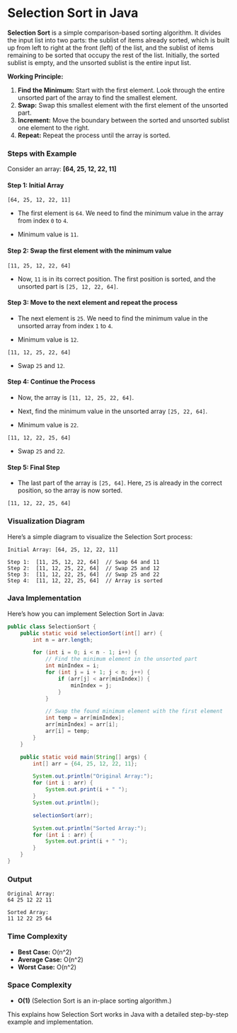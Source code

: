 # Selection Sort in Java

**Selection Sort** is a simple comparison-based sorting algorithm. It divides the input list into two parts: the sublist of items already sorted, which is built up from left to right at the front (left) of the list, and the sublist of items remaining to be sorted that occupy the rest of the list. Initially, the sorted sublist is empty, and the unsorted sublist is the entire input list.

**Working Principle:**
1. **Find the Minimum:** Start with the first element. Look through the entire unsorted part of the array to find the smallest element.
2. **Swap:** Swap this smallest element with the first element of the unsorted part.
3. **Increment:** Move the boundary between the sorted and unsorted sublist one element to the right.
4. **Repeat:** Repeat the process until the array is sorted.

### Steps with Example

Consider an array: **[64, 25, 12, 22, 11]**

#### Step 1: Initial Array

```
[64, 25, 12, 22, 11]
```

- The first element is `64`. We need to find the minimum value in the array from index `0` to `4`.

- Minimum value is `11`.

#### Step 2: Swap the first element with the minimum value

```
[11, 25, 12, 22, 64]
```

- Now, `11` is in its correct position. The first position is sorted, and the unsorted part is `[25, 12, 22, 64]`.

#### Step 3: Move to the next element and repeat the process

- The next element is `25`. We need to find the minimum value in the unsorted array from index `1` to `4`.

- Minimum value is `12`.

```
[11, 12, 25, 22, 64]
```

- Swap `25` and `12`.

#### Step 4: Continue the Process

- Now, the array is `[11, 12, 25, 22, 64]`.

- Next, find the minimum value in the unsorted array `[25, 22, 64]`.

- Minimum value is `22`.

```
[11, 12, 22, 25, 64]
```

- Swap `25` and `22`.

#### Step 5: Final Step

- The last part of the array is `[25, 64]`. Here, `25` is already in the correct position, so the array is now sorted.

```
[11, 12, 22, 25, 64]
```

### Visualization Diagram

Here’s a simple diagram to visualize the Selection Sort process:

```
Initial Array: [64, 25, 12, 22, 11]

Step 1:  [11, 25, 12, 22, 64]  // Swap 64 and 11
Step 2:  [11, 12, 25, 22, 64]  // Swap 25 and 12
Step 3:  [11, 12, 22, 25, 64]  // Swap 25 and 22
Step 4:  [11, 12, 22, 25, 64]  // Array is sorted
```

### Java Implementation

Here’s how you can implement Selection Sort in Java:

```java
public class SelectionSort {
    public static void selectionSort(int[] arr) {
        int n = arr.length;

        for (int i = 0; i < n - 1; i++) {
            // Find the minimum element in the unsorted part
            int minIndex = i;
            for (int j = i + 1; j < n; j++) {
                if (arr[j] < arr[minIndex]) {
                    minIndex = j;
                }
            }

            // Swap the found minimum element with the first element
            int temp = arr[minIndex];
            arr[minIndex] = arr[i];
            arr[i] = temp;
        }
    }

    public static void main(String[] args) {
        int[] arr = {64, 25, 12, 22, 11};

        System.out.println("Original Array:");
        for (int i : arr) {
            System.out.print(i + " ");
        }
        System.out.println();

        selectionSort(arr);

        System.out.println("Sorted Array:");
        for (int i : arr) {
            System.out.print(i + " ");
        }
    }
}
```

### Output
```
Original Array:
64 25 12 22 11 

Sorted Array:
11 12 22 25 64 
```

### Time Complexity
- **Best Case:** O(n^2)
- **Average Case:** O(n^2)
- **Worst Case:** O(n^2)

### Space Complexity
- **O(1)** (Selection Sort is an in-place sorting algorithm.)

This explains how Selection Sort works in Java with a detailed step-by-step example and implementation.